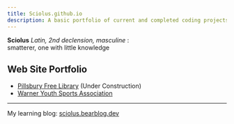```yaml
---
title: Sciolus.github.io
description: A basic portfolio of current and completed coding projects.
---
```

**Sciolus** _Latin, 2nd declension, masculine_ : \
smatterer, one with little knowledge

## Web Site Portfolio
- [Pillsbury Free Library](https://pfl.warnernh.gov/) (Under Construction)
- [Warner Youth Sports Association](https://warnersports.org/)

---
My learning blog: [sciolus.bearblog.dev](https://sciolus.bearblog.dev/)
